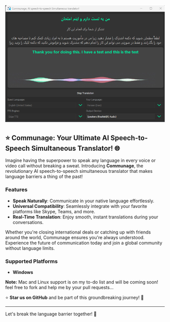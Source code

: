 # ![Communage](./resources/cover.png)

## ⭐️ Communage: Your Ultimate AI Speech-to-Speech Simultaneous Translator! 🌐

Imagine having the superpower to speak any language in every voice or video call without breaking a sweat. Introducing **Communage**, the revolutionary AI speech-to-speech simultaneous translator that makes language barriers a thing of the past!

### Features
- **Speak Naturally**: Communicate in your native language effortlessly.
- **Universal Compatibility**: Seamlessly integrate with your favorite platforms like Skype, Teams, and more.
- **Real-Time Translation**: Enjoy smooth, instant translations during your conversations.

Whether you're closing international deals or catching up with friends around the world, Communage ensures you're always understood. Experience the future of communication today and join a global community without language limits.

### Supported Platforms
- **Windows**

**Note:** Mac and Linux support is on my to-do list and will be coming soon! feel free to fork and help me by your pull requests...

⭐️ **Star us on GitHub** and be part of this groundbreaking journey! 🚀

---

Let's break the language barrier together! 🌟
